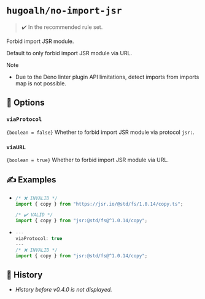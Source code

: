 # `hugoalh/no-import-jsr`

> ✔️ In the recommended rule set.

Forbid import JSR module.

Default to only forbid import JSR module via URL.

> [!NOTE]
> - Due to the Deno linter plugin API limitations, detect imports from imports map is not possible.

## 🔧 Options

### `viaProtocol`

`{boolean = false}` Whether to forbid import JSR module via protocol `jsr:`.

### `viaURL`

`{boolean = true}` Whether to forbid import JSR module via URL.

## ✍️ Examples

- ```ts
  /* ❌ INVALID */
  import { copy } from "https://jsr.io/@std/fs/1.0.14/copy.ts";

  /* ✔️ VALID */
  import { copy } from "jsr:@std/fs@^1.0.14/copy";
  ```
- ```ts
  ---
  viaProtocol: true
  ---
  /* ❌ INVALID */
  import { copy } from "jsr:@std/fs@^1.0.14/copy";
  ```

## 📜 History

- *History before v0.4.0 is not displayed.*
